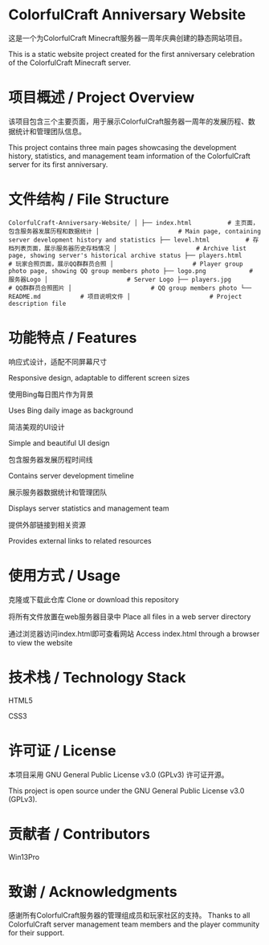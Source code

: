 # ColorfulCraft Anniversary Website
这是一个为ColorfulCraft Minecraft服务器一周年庆典创建的静态网站项目。

This is a static website project created for the first anniversary celebration of the ColorfulCraft Minecraft server.

# 项目概述 / Project Overview
该项目包含三个主要页面，用于展示ColorfulCraft服务器一周年的发展历程、数据统计和管理团队信息。

This project contains three main pages showcasing the development history, statistics, and management team information of the ColorfulCraft server for its first anniversary.

# 文件结构 / File Structure
``
ColorfulCraft-Anniversary-Website/
│
├── index.html          # 主页面，包含服务器发展历程和数据统计
│                      # Main page, containing server development history and statistics
├── level.html          # 存档列表页面，展示服务器历史存档情况
│                      # Archive list page, showing server's historical archive status
├── players.html        # 玩家合照页面，展示QQ群群员合照
│                      # Player group photo page, showing QQ group members photo
├── logo.png            # 服务器Logo
│                      # Server Logo
├── players.jpg         # QQ群群员合照图片
│                      # QQ group members photo
└── README.md           # 项目说明文件
│                      # Project description file
``
# 功能特点 / Features
响应式设计，适配不同屏幕尺寸

Responsive design, adaptable to different screen sizes

使用Bing每日图片作为背景

Uses Bing daily image as background

简洁美观的UI设计

Simple and beautiful UI design

包含服务器发展历程时间线

Contains server development timeline

展示服务器数据统计和管理团队

Displays server statistics and management team

提供外部链接到相关资源

Provides external links to related resources

# 使用方式 / Usage
克隆或下载此仓库
Clone or download this repository

将所有文件放置在web服务器目录中
Place all files in a web server directory

通过浏览器访问index.html即可查看网站
Access index.html through a browser to view the website

# 技术栈 / Technology Stack
HTML5

CSS3

# 许可证 / License
本项目采用 GNU General Public License v3.0 (GPLv3) 许可证开源。

This project is open source under the GNU General Public License v3.0 (GPLv3).

# 贡献者 / Contributors
Win13Pro

# 致谢 / Acknowledgments
感谢所有ColorfulCraft服务器的管理组成员和玩家社区的支持。
Thanks to all ColorfulCraft server management team members and the player community for their support.

